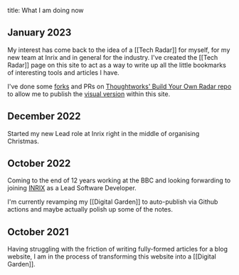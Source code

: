 title: What I am doing now

## January 2023

My interest has come back to the idea of a [[Tech Radar]] for myself, for my new team at Inrix and in general for the industry. I've created the [[Tech Radar]] page on this site to act as a way to write up all the little bookmarks of interesting tools and articles I have.

I've done some [forks](https://github.com/avengerpenguin/build-your-own-radar) and PRs on [Thoughtworks' Build Your Own Radar repo](https://github.com/thoughtworks/build-your-own-radar) to allow me to publish the [visual version](/radar/) within this site.

## December 2022

Started my new Lead role at Inrix right in the middle of organising Christmas.

## October 2022

Coming to the end of 12 years working at the BBC and looking forwarding to joining [INRIX](https://inrix.com/) as a Lead Software Developer.

I'm currently revamping my [[Digital Garden]] to auto-publish via Github actions and maybe actually polish up some of the notes.

## October 2021

Having struggling with the friction of writing fully-formed articles for a blog website, I am in the process of transforming this website into a [[Digital Garden]].
